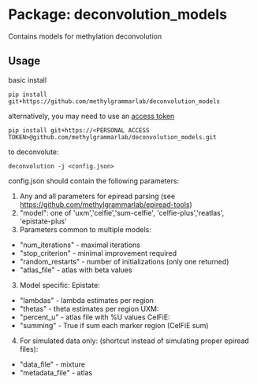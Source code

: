 # Package: deconvolution_models

Contains models for methylation deconvolution


## Usage

basic install
```
pip install git+https://github.com/methylgrammarlab/deconvolution_models
```
alternatively, you may need to use an [access token](https://docs.github.com/en/authentication/keeping-your-account-and-data-secure/creating-a-personal-access-token)
```
pip install git+https://<PERSONAL ACCESS TOKEN>@github.com/methylgrammarlab/deconvolution_models.git
```

to deconvolute:
```
deconvolution -j <config.json>

```
config.json should contain the following parameters:

1. Any and all parameters for epiread parsing (see https://github.com/methylgrammarlab/epiread-tools)
2. "model": one of 'uxm','celfie','sum-celfie', 'celfie-plus','reatlas', 'epistate-plus'
3. Parameters common to multiple models:
* "num_iterations" - maximal iterations
* "stop_criterion" - minimal improvement required
* "random_restarts" - number of initializations (only one returned)
* "atlas_file" - atlas with beta values

3. Model specific:
Epistate: 
* "lambdas" - lambda estimates per region
* "thetas" - theta estimates per region
UXM:
* "percent_u" - atlas file with %U values
CelFiE:
* "summing" - True if sum each marker region (CelFiE sum)
4. For simulated data only: (shortcut instead of simulating proper epiread files):
* "data_file" - mixture
* "metadata_file" - atlas